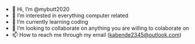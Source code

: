 - 👋 Hi, I’m @mybutt2020
- 👀 I’m interested in everything computer related
- 🌱 I’m currently learning coding
- 💞️ I’m looking to collaborate on anything you are willing to colaborate on
- 📫 How to reach me through my email (kabende2345@outlook.com)

<!---
mybutt2020/mybutt2020 is a ✨ special ✨ repository because its `README.md` (this file) appears on your GitHub profile.
You can click the Preview link to take a look at your changes.
--->
